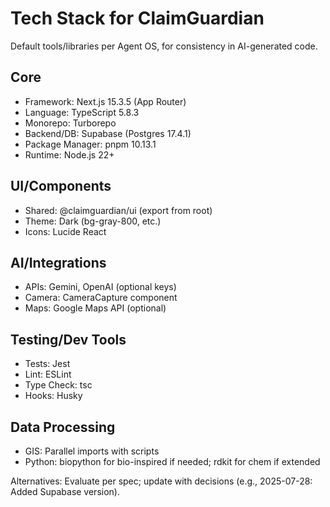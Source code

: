 # Tech Stack for ClaimGuardian

Default tools/libraries per Agent OS, for consistency in AI-generated code.

## Core

- Framework: Next.js 15.3.5 (App Router)
- Language: TypeScript 5.8.3
- Monorepo: Turborepo
- Backend/DB: Supabase (Postgres 17.4.1)
- Package Manager: pnpm 10.13.1
- Runtime: Node.js 22+

## UI/Components

- Shared: @claimguardian/ui (export from root)
- Theme: Dark (bg-gray-800, etc.)
- Icons: Lucide React

## AI/Integrations

- APIs: Gemini, OpenAI (optional keys)
- Camera: CameraCapture component
- Maps: Google Maps API (optional)

## Testing/Dev Tools

- Tests: Jest
- Lint: ESLint
- Type Check: tsc
- Hooks: Husky

## Data Processing

- GIS: Parallel imports with scripts
- Python: biopython for bio-inspired if needed; rdkit for chem if extended

Alternatives: Evaluate per spec; update with decisions (e.g., 2025-07-28: Added Supabase version).
